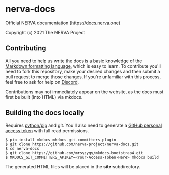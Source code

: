 # nerva-docs
Official NERVA documentation (https://docs.nerva.one)

Copyright (c) 2021 The NERVA Project

## Contributing
All you need to help us write the docs is a basic knowledge of the [Markdown formatting language](https://www.markdowntutorial.com/), which is easy to learn. To contribute you'll need to fork this repository, make your desired changes and then submit a pull request to merge those changes. If you're unfamiliar with this process, feel free to ask for help on [Discord][nerva-discord-link].

Contributions may not immediately appear on the website, as the docs must first be built (into HTML) via mkdocs.

## Building the docs locally
Requires [python/pip](https://pip.pypa.io/en/stable/installing/) and git. You'll also need to generate a [GitHub personal access token](https://help.github.com/en/articles/creating-a-personal-access-token-for-the-command-line) with full read permissions.

    $ pip install mkdocs mkdocs-git-committers-plugin
    $ git clone https://github.com/nerva-project/nerva-docs.git
    $ cd nerva-docs
    $ git clone https://github.com/mrsyzygy/mkdocs-bootstrap4.git
    $ MKDOCS_GIT_COMMITTERS_APIKEY=<Your-Access-Token-Here> mkdocs build
The generated HTML files will be placed in the **site** subdirectory.



[nerva-discord-link]: https://discord.gg/ufysfvcFwe
